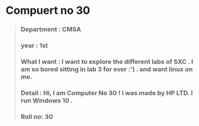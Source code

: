 # Compuert no 30
>### Department : CMSA  
>### year : 1st  
>### What I want : I want to explore the different labs of SXC . I am so bored sitting in lab 3 for ever :') . and want linux on me.     
>### Detail : Hi, I am Computer No 30 ! I was made by HP LTD. I run Windows 10 .
>### Roll no: 30 
